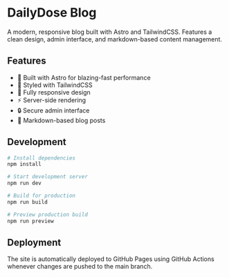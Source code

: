 # DailyDose Blog

A modern, responsive blog built with Astro and TailwindCSS. Features a clean design, admin interface, and markdown-based content management.

## Features

- 🚀 Built with Astro for blazing-fast performance
- 🎨 Styled with TailwindCSS
- 📱 Fully responsive design
- ⚡ Server-side rendering
- 🔒 Secure admin interface
- 📝 Markdown-based blog posts

## Development

```bash
# Install dependencies
npm install

# Start development server
npm run dev

# Build for production
npm run build

# Preview production build
npm run preview
```

## Deployment

The site is automatically deployed to GitHub Pages using GitHub Actions whenever changes are pushed to the main branch.
